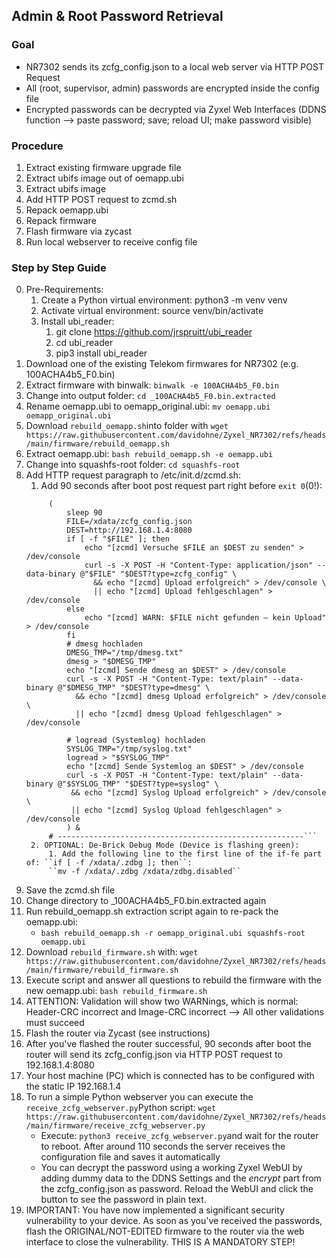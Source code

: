 
## Admin & Root Password Retrieval

### Goal

- NR7302 sends its zcfg_config.json to a local web server via HTTP POST Request
- All (root, supervisor, admin) passwords are encrypted inside the config file
- Encrypted passwords can be decrypted via Zyxel Web Interfaces (DDNS function --> paste password; save; reload UI; make password visible)

### Procedure

1. Extract existing firmware upgrade file 
2. Extract ubifs image out of oemapp.ubi
3. Extract ubifs image
4. Add HTTP POST request to zcmd.sh
5. Repack oemapp.ubi
6. Repack firmware
7. Flash firmware via zycast
8. Run local webserver to receive config file


### Step by Step Guide 

0. Pre-Requirements:
      1. Create a Python virtual environment: python3 -m venv venv
      2. Activate virtual environment: source venv/bin/activate
   1. Install ubi_reader: 
      1. git clone https://github.com/jrspruitt/ubi_reader
      2. cd ubi_reader
      3. pip3 install ubi_reader
1. Download one of the existing Telekom firmwares for NR7302 (e.g. 100ACHA4b5_F0.bin)
2. Extract firmware with binwalk: ``binwalk -e 100ACHA4b5_F0.bin``
3. Change into output folder: ``cd _100ACHA4b5_F0.bin.extracted``
4. Rename oemapp.ubi to oemapp_original.ubi: ``mv oemapp.ubi oemapp_original.ubi``
5. Download ``rebuild_oemapp.sh``into folder with ``wget https://raw.githubusercontent.com/davidohne/Zyxel_NR7302/refs/heads/main/firmware/rebuild_oemapp.sh``
6. Extract oemapp.ubi: ``bash rebuild_oemapp.sh -e oemapp.ubi``
7. Change into squashfs-root folder: ``cd squashfs-root``
8. Add HTTP request paragraph to /etc/init.d/zcmd.sh:
   1. Add 90 seconds after boot post request part right before ``exit 0``(0!):
   ```# ----------  Background‑Upload 90 s after Boot  ----------
        (
            sleep 90
            FILE=/xdata/zcfg_config.json
            DEST=http://192.168.1.4:8080
            if [ -f "$FILE" ]; then
                echo "[zcmd] Versuche $FILE an $DEST zu senden" > /dev/console
                curl -s -X POST -H "Content-Type: application/json" --data-binary @"$FILE" "$DEST?type=zcfg_config" \
                  && echo "[zcmd] Upload erfolgreich" > /dev/console \
                  || echo "[zcmd] Upload fehlgeschlagen" > /dev/console
            else
                echo "[zcmd] WARN: $FILE nicht gefunden – kein Upload" > /dev/console
            fi
            # dmesg hochladen
            DMESG_TMP="/tmp/dmesg.txt"
            dmesg > "$DMESG_TMP"
            echo "[zcmd] Sende dmesg an $DEST" > /dev/console
            curl -s -X POST -H "Content-Type: text/plain" --data-binary @"$DMESG_TMP" "$DEST?type=dmesg" \
              && echo "[zcmd] dmesg Upload erfolgreich" > /dev/console \
              || echo "[zcmd] dmesg Upload fehlgeschlagen" > /dev/console

            # logread (Systemlog) hochladen
            SYSLOG_TMP="/tmp/syslog.txt"
            logread > "$SYSLOG_TMP"
            echo "[zcmd] Sende Systemlog an $DEST" > /dev/console
            curl -s -X POST -H "Content-Type: text/plain" --data-binary @"$SYSLOG_TMP" "$DEST?type=syslog" \
             && echo "[zcmd] Syslog Upload erfolgreich" > /dev/console \
             || echo "[zcmd] Syslog Upload fehlgeschlagen" > /dev/console
            ) &
        # -------------------------------------------------------```
    2. OPTIONAL: De-Brick Debug Mode (Device is flashing green):
        1. Add the following line to the first line of the if-fe part of: ``if [ -f /xdata/.zdbg ]; then``:
        ``mv -f /xdata/.zdbg /xdata/zdbg.disabled``
9. Save the zcmd.sh file
10. Change directory to _100ACHA4b5_F0.bin.extracted again
11. Run rebuild_oemapp.sh extraction script again to re-pack the oemapp.ubi:
    - ``bash rebuild_oemapp.sh -r oemapp_original.ubi squashfs-root oemapp.ubi``
12. Download ``rebuild_firmware.sh`` with: ``wget https://raw.githubusercontent.com/davidohne/Zyxel_NR7302/refs/heads/main/firmware/rebuild_firmware.sh``
13. Execute script and answer all questions to rebuild the firmware with the new oemapp.ubi: ``bash rebuild_firmware.sh``
14. ATTENTION: Validation will show two WARNings, which is normal: Header-CRC incorrect and Image-CRC incorrect --> All other validations must succeed
15. Flash the router via Zycast (see instructions)
16. After you've flashed the router successful, 90 seconds after boot the router will send its zcfg_config.json via HTTP POST request to 192.168.1.4:8080
17. Your host machine (PC) which is connected has to be configured with the static IP 192.168.1.4
18. To run a simple Python webserver you can execute the ``receive_zcfg_webserver.py``Python script: ``wget https://raw.githubusercontent.com/davidohne/Zyxel_NR7302/refs/heads/main/firmware/receive_zcfg_webserver.py``
    -  Execute: ``python3 receive_zcfg_webserver.py``and wait for the router to reboot. After around 110 seconds the server receives the configuration file and saves it automatically
    -  You can decrypt the password using a working Zyxel WebUI by adding dummy data to the DDNS Settings and the _encrypt_ part from the zcfg_config.json as password. Reload the WebUI and click the button to see the password in plain text.
19. IMPORTANT: You have now implemented a significant security vulnerability to your device. As soon as you've received the passwords, flash the ORIGINAL/NOT-EDITED firmware to the router via the web interface to close the vulnerability. THIS IS A MANDATORY STEP!

        
